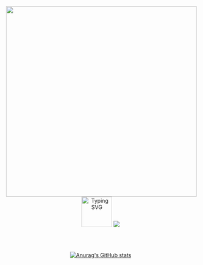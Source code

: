 <img src="https://i.pinimg.com/originals/1a/0e/cd/1a0ecd929f63806f0f0eb06900cbf17a.png" align="right" height=500>

<div align="center">
  <a href="https://git.io/typing-svg"><img src="https://readme-typing-svg.demolab.com?font=VT323&size=30&pause=1000&color=FFFFFF&center=true&vCenter=true&multiline=true&width=450&height=120&separator=%3D&lines=console.log('Meu+nome+%C3%A9+Andr%C3%A9'+%2B%3D'e+programar+%C3%A9+minha+paix%C3%A3o+%3C3');" alt="Typing SVG" height=80/></a>
  
  <a href="https://skillicons.dev">
    <img src="https://skillicons.dev/icons?i=java,python,javascript,cpp,eclipse,vscode&perline=3"/>
  </a>

  <br><br>
  
  [![Anurag's GitHub stats](https://github-readme-stats.vercel.app/api?username=andrehsv&show_icons=true&theme=transparent)](https://github.com/anuraghazra/github-readme-stats)
</div>
